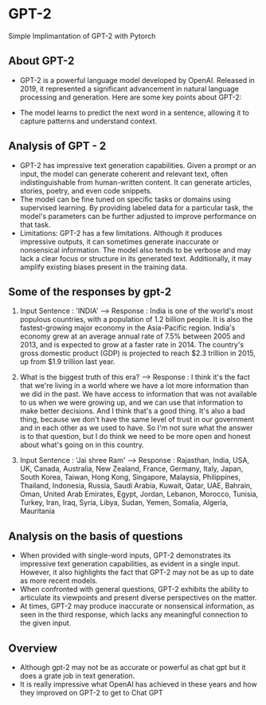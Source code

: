 # GPT-2
Simple Implimantation of GPT-2 with Pytorch

## About GPT-2
* GPT-2 is a powerful language model developed by OpenAI. Released in 2019, it represented a significant advancement in natural language processing and generation. Here are some key points about GPT-2:

* The model learns to predict the next word in a sentence, allowing it to capture patterns and understand context.

## Analysis of GPT - 2
* GPT-2 has impressive text generation capabilities. Given a prompt or an input, the model can generate coherent and relevant text, often indistinguishable from human-written content. It can generate articles, stories, poetry, and even code snippets.
* The model can be fine tuned on specific tasks or domains using supervised learning. By providing labeled data for a particular task, the model's parameters can be further adjusted to improve performance on that task.
* Limitations: GPT-2 has a few limitations. Although it produces impressive outputs, it can sometimes generate inaccurate or nonsensical information. The model also tends to be verbose and may lack a clear focus or structure in its generated text. Additionally, it may amplify existing biases present in the training data.

## Some of the responses by gpt-2
1. Input Sentence : 'INDIA'
--> Response : India is one of the world's most populous countries, with a population of 1.2 billion people. It is also the fastest-growing major economy in the Asia-Pacific region. India's economy grew at an average annual rate of 7.5% between 2005 and 2013, and is expected to grow at a faster rate in 2014. The country's gross domestic product (GDP) is projected to reach $2.3 trillion in 2015, up from $1.9 trillion last year.

2. What is the biggest truth of this era?
--> Response : I think it's the fact that we're living in a world where we have a lot more information than we did in the past. We have access to information that was not available to us when we were growing up, and we can use that information to make better decisions. And I think that's a good thing. It's also a bad thing, because we don't have the same level of trust in our government and in each other as we used to have. So I'm not sure what the answer is to that question, but I do think we need to be more open and honest about what's going on in this country.

3. Input Sentence : 'Jai shree Ram'
--> Response : Rajasthan, India, USA, UK, Canada, Australia, New Zealand, France, Germany, Italy, Japan, South Korea, Taiwan, Hong Kong, Singapore, Malaysia, Philippines, Thailand, Indonesia, Russia, Saudi Arabia, Kuwait, Qatar, UAE, Bahrain, Oman, United Arab Emirates, Egypt, Jordan, Lebanon, Morocco, Tunisia, Turkey, Iran, Iraq, Syria, Libya, Sudan, Yemen, Somalia, Algeria, Mauritania


## Analysis on the basis of questions
* When provided with single-word inputs, GPT-2 demonstrates its impressive text generation capabilities, as evident in a single input. However, it also highlights the fact that GPT-2 may not be as up to date as more recent models.
* When confronted with general questions, GPT-2 exhibits the ability to articulate its viewpoints and present diverse perspectives on the matter.
* At times, GPT-2 may produce inaccurate or nonsensical information, as seen in the third response, which lacks any meaningful connection to the given input.

## Overview
* Although gpt-2 may not be as accurate or powerful as chat gpt but it does a grate job in text generation.
* It is really impressive what OpenAI has achieved in these years and how they improved on GPT-2 to get to Chat GPT

